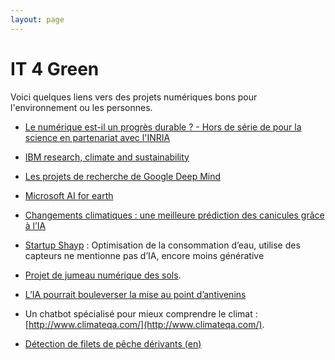 ```yaml
---
layout: page
---
```


# IT 4 Green

Voici quelques liens vers des projets numériques bons pour l'environnement ou les personnes.

- [Le numérique est-il un progrès durable ? - Hors de série de pour la science en partenariat avec l'INRIA](https://www.inria.fr/fr/numerique-progres-durable-environnement-pour-la-science)

- [IBM research, climate and sustainability](https://research.ibm.com/teams/climate-and-sustainability)
- [Les projets de recherche de Google Deep Mind](https://deepmind.com/blog?filters_and=%7B%22category%22:%5B%22Research%22%5D%7D)
- [Microsoft AI for earth](https://www.microsoft.com/en-us/ai/ai-for-earth)
- [Changements climatiques : une meilleure prédiction des canicules grâce à l’IA](https://www.cnrs.fr/fr/changements-climatiques-une-meilleure-prediction-des-canicules-grace-lia)
- [Startup Shayp](https://www.shayp.com/fr/) : Optimisation de la consommation d’eau, utilise des capteurs ne mentionne pas d’IA, encore moins générative
- [Projet de jumeau numérique des sols](https://www.actuia.com/actualite/agriculture-connectee-et-durable-systemx-lance-le-projet-jumeau-numerique-des-sols-jns/).
- [L’IA pourrait bouleverser la mise au point d’antivenins](https://www.lemonde.fr/sciences/article/2025/01/21/l-ia-pourrait-bouleverser-la-mise-au-point-d-antivenins_6509034_1650684.html)
- Un chatbot spécialisé pour mieux comprendre le climat : [http://www.climateqa.com/](http://www.climateqa.com/).
- [Détection de filets de pêche dérivants (en)](https://www.wwf.mg/en/food/?17053441/With-AI-against-Ghost-Nets-Mission-GhostNetZero)
